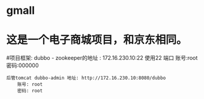# gmall
# 这是一个电子商城项目，和京东相同。


#项目框架:
    dubbo - zookeeper的地址 : 172.16.230.10:22  使用22 端口
        账号:root
        密码:000000
    
    后管tomcat dubbo-admin 地址: http://172.16.230.10:8080/dubbo
        账号: root   
        密码: root 